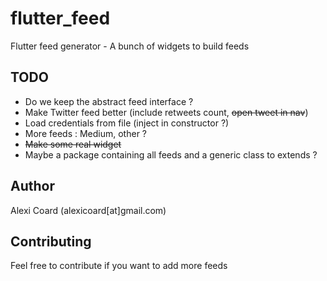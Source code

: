 # flutter_feed

Flutter feed generator - A bunch of widgets to build feeds


## TODO

 - Do we keep the abstract feed interface ?
 - Make Twitter feed better (include retweets count, ~~open tweet in nav~~)
 - Load credentials from file (inject in constructor ?)
 - More feeds : Medium, other ?
 - ~~Make some real widget~~
 - Maybe a package containing all feeds and a generic class to extends ?

## Author

Alexi Coard (alexicoard[at]gmail.com)

## Contributing
Feel free to contribute if you want to add more feeds